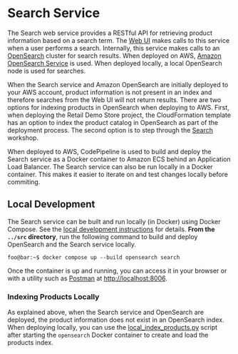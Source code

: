 # Search Service

The Search web service provides a RESTful API for retrieving product information based on a search term. The [Web UI](/guide/local-development/local-development-instructions) makes calls to this service when a user performs a search. Internally, this service makes calls to an [OpenSearch](https://opensearch.org/) cluster for search results. When deployed on AWS, [Amazon OpenSearch Service](https://aws.amazon.com/opensearch-service/) is used. When deployed locally, a local OpenSearch node is used for searches.

When the Search service and Amazon OpenSearch are initially deployed to your AWS account, product information is not present in an index and therefore searches from the Web UI will not return results. There are two options for indexing products in OpenSearch when deploying to AWS. First, when deploying the Retail Demo Store project, the CloudFormation template has an option to index the product catalog in OpenSearch as part of the deployment process. The second option is to step through the [Search](https://github.com/aws-samples/retail-demo-store/tree/master/workshop/0-StartHere/Search.ipynb) workshop.

When deployed to AWS, CodePipeline is used to build and deploy the Search service as a Docker container to Amazon ECS behind an Application Load Balancer. The Search service can also be run locally in a Docker container. This makes it easier to iterate on and test changes locally before commiting.

## Local Development

The Search service can be built and run locally (in Docker) using Docker Compose. See the [local development instructions](/guide/local-development/local-development-instructions/) for details. **From the `../src` directory**, run the following command to build and deploy OpenSearch and the Search service locally.

```console
foo@bar:~$ docker compose up --build opensearch search
```

Once the container is up and running, you can access it in your browser or with a utility such as [Postman](https://www.postman.com/) at [http://localhost:8006](http://localhost:8006).

### Indexing Products Locally

As explained above, when the Search service and OpenSearch are deployed, the product information does not exist in an OpenSearch index. When deploying locally, you can use the [local_index_products.py](https://github.com/aws-samples/retail-demo-store/tree/master/src/search/local_index_products.py) script after starting the `opensearch` Docker container to create and load the products index.